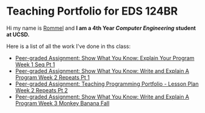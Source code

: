 # Teaching Portfolio for EDS 124BR

Hi my name is <ins> Rommel</ins> and **I am a 4th Year _Computer Engineering_ student at UCSD.**

Here is a list of all the work I've done in ths class:

- [Peer-graded Assignment: Show What You Know: Explain Your Program Week 1 Seq Pt 1](https://youtu.be/ujjocBd4l4g)
- [Peer-graded Assignment: Show What You Know: Write and Explain A Program Week 2 Repeats Pt 1](https://youtu.be/DEdVWunhPbs)
- [Peer-graded Assignment: Teaching Programming Portfolio - Lesson Plan Week 2 Repeats Pt 2](https://youtu.be/L5PO-l-ng-g)
- [Peer-graded Assignment: Show What You Know: Write and Explain A Program Week 3 Monkey Banana Fall](https://youtu.be/TkcaStUuJoc)
